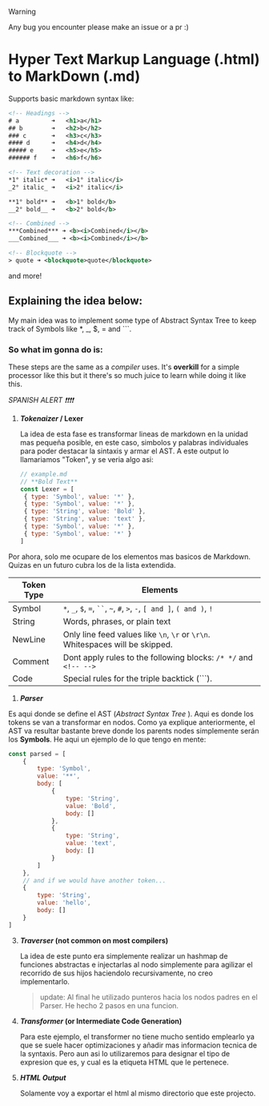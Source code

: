 > [!WARNING]  
> Any bug you encounter please make an issue or a pr :)

# Hyper Text Markup Language (.html) to MarkDown (.md)

Supports basic markdown syntax like:

```xml
<!-- Headings -->
# a 		➜ 	<h1>a</h1>
## b 		➜	<h2>b</h2>
### c		➜	<h3>c</h3>
#### d		➜	<h4>d</h4>
##### e		➜	<h5>e</h5>
###### f	➜	<h6>f</h6>

<!-- Text decoration -->
*1° italic* ➜	<i>1° italic</i>
_2° italic_ ➜	<i>2° italic</i>

**1° bold** ➜	<b>1° bold</b>
__2° bold__ ➜	<b>2° bold</b>

<!-- Combined -->
***Combined*** ➜ <b><i>Combined</i></b>
___Combined___ ➜ <b><i>Combined</i></b>

<!-- Blockquote -->
> quote ➜ <blockquote>quote</blockquote>
```

and more!

## Explaining the idea below:

My main idea was to implement some type of Abstract Syntax Tree to keep track of Symbols like \*, \_, $, = and ```.

### So what im gonna do is:

These steps are the same as a _compiler_ uses. It's **overkill** for a simple processor like this but it there's so much juice to learn while doing it like this.

_SPANISH ALERT ❗❗❗❗_

1. **_Tokenaizer_ / Lexer**

   La idea de esta fase es transformar lineas de markdown en la unidad mas pequeña posible, en este caso, simbolos y palabras individuales para poder destacar la sintaxis y armar el AST. A este output lo llamariamos "Token", y se veria algo asi:

   ```js
   // example.md
   // **Bold Text**
   const Lexer = [
   	{ type: 'Symbol', value: '*' },
   	{ type: 'Symbol', value: '*' },
   	{ type: 'String', value: 'Bold' },
   	{ type: 'String', value: 'text' },
   	{ type: 'Symbol', value: '*' },
   	{ type: 'Symbol', value: '*' }
   ]
   ```

Por ahora, solo me ocupare de los elementos mas basicos de Markdown. Quizas en un futuro cubra los de la lista extendida.

| **Token Type** | **Elements**                                                                  |
| -------------- | ----------------------------------------------------------------------------- |
| Symbol         | `*`, `_`, `$`, `=`, ` `` `, `~`, `#`, `>`, `-`, `[ and ]`, `( and )`, `!`     |
| String         | Words, phrases, or plain text                                                 |
| NewLine        | Only line feed values like `\n`, `\r` or `\r\n`. Whitespaces will be skipped. |
| Comment        | Dont apply rules to the following blocks: `/* */` and `<!-- -->`              |
| Code           | Special rules for the triple backtick (```).                                  |

1. **_Parser_**

<!-- asd -->

Es aqui donde se define el AST (_Abstract Syntax Tree_ ). Aqui es donde los tokens se van a transformar en nodos.
Como ya explique anteriormente, el AST va resultar bastante breve donde los parents nodes simplemente serán los **Symbols**.
He aqui un ejemplo de lo que tengo en mente:

```js
const parsed = [
	{
		type: 'Symbol',
		value: '**',
		body: [
			{
				type: 'String',
				value: 'Bold',
				body: []
			},
			{
				type: 'String',
				value: 'text',
				body: []
			}
		]
	},
	// and if we would have another token...
	{
		type: 'String',
		value: 'hello',
		body: []
	}
]
```

3. **_Traverser_ (not common on most compilers)**

   La idea de este punto era simplemente realizar un hashmap de funciones abstractas e injectarlas al nodo simplemente para agilizar el recorrido de sus hijos haciendolo recursivamente, no creo implementarlo.

   > update:
   > Al final he utilizado punteros hacia los nodos padres en el Parser. He hecho 2 pasos en una funcion.

4. **_Transformer_ (or Intermediate Code Generation)**

   Para este ejemplo, el transformer no tiene mucho sentido emplearlo ya que se suele hacer optimizaciones y añadir mas informacion tecnica de la syntaxis. Pero aun asi lo utilizaremos para designar el tipo de expresion que es, y cual es la etiqueta HTML que le pertenece.

5. **_HTML Output_**

   Solamente voy a exportar el html al mismo directorio que este projecto.
